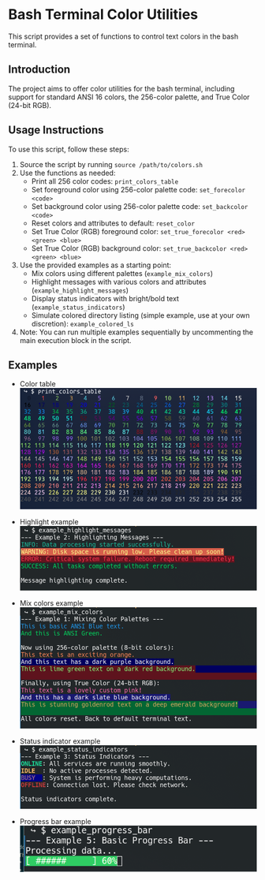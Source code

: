# Bash Terminal Color Utilities

This script provides a set of functions to control text colors in the bash terminal.

## Introduction

The project aims to offer color utilities for the bash terminal, including support for standard ANSI 16 colors, the 256-color palette, and True Color (24-bit RGB).

## Usage Instructions

To use this script, follow these steps:

1. Source the script by running `source /path/to/colors.sh`
2. Use the functions as needed:
	* Print all 256 color codes: `print_colors_table`
	* Set foreground color using 256-color palette code: `set_forecolor <code>`
	* Set background color using 256-color palette code: `set_backcolor <code>`
	* Reset colors and attributes to default: `reset_color`
	* Set True Color (RGB) foreground color: `set_true_forecolor <red> <green> <blue>`
	* Set True Color (RGB) background color: `set_true_backcolor <red> <green> <blue>`
3. Use the provided examples as a starting point:
	* Mix colors using different palettes (`example_mix_colors`)
	* Highlight messages with various colors and attributes (`example_highlight_messages`)
	* Display status indicators with bright/bold text (`example_status_indicators`)
	* Simulate colored directory listing (simple example, use at your own discretion): `example_colored_ls`
4. Note: You can run multiple examples sequentially by uncommenting the main execution block in the script.

## Examples

* Color table
![Alt text](../assets/colors_table.png?raw=true "print_color_table")

* Highlight example
![Alt text](../assets/highlight.png?raw=true "example_highlight")

* Mix colors example
![Alt text](../assets/mix_colors.png?raw=true "example_mix_colors")

* Status indicator example
![Alt text](../assets/status_indicator.png?raw=true "status_idicator")

* Progress bar example
![Alt text](../assets/progress_bar.png?raw=true "progress_bar")